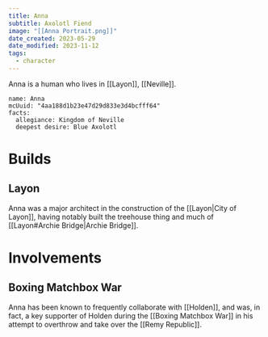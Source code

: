 ```yaml
---
title: Anna
subtitle: Axolotl Fiend
image: "[[Anna Portrait.png]]"
date_created: 2023-05-29
date_modified: 2023-11-12
tags:
  - character
---
```


Anna is a human who lives in [[Layon]], [[Neville]].

```infobox-character
name: Anna
mcUuid: "4aa188d1b23e47d29d833e3d4bcfff64"
facts:
  allegiance: Kingdom of Neville
  deepest desire: Blue Axolotl
```

# Builds

## Layon

Anna was a major architect in the construction of the [[Layon|City of Layon]], having notably built the treehouse thing and much of [[Layon#Archie Bridge|Archie Bridge]].

# Involvements

## Boxing Matchbox War

Anna has been known to frequently collaborate with [[Holden]], and was, in fact, a key supporter of Holden during the [[Boxing Matchbox War]] in his attempt to overthrow and take over the [[Remy Republic]].